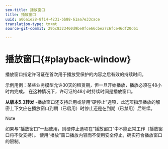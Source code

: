 ```yaml
---
seo-title: 播放窗口
title: 播放窗口
uuid: a06a1e28-8f14-4231-bb88-61aa7e33cace
translation-type: tm+mt
source-git-commit: 29bc8323460d9be0fce66cbea7c6fce46df20d61

---
```



# 播放窗口{#playback-window}

播放窗口指定许可证在首次用于播放受保护的内容之后有效的持续时间。

示例用例：某些业务模型允许30天的租赁期，但一旦开始播放，播放必须在48小时内完成。 在这种情况下，许可证的48小时持续时间是播放窗口。

**从版本5.3转发** -播放窗口还支持启用或禁用“硬停止”选项，此选项指示播放的解密上下文应在播放窗口到期（已启用）时停止还是在到期（已禁用）后继续。

>[!NOTE]
>
>如果与“播放窗口”一起使用，则硬停止选项在“播放窗口”中不能正常工作（播放窗口将不受支持）。 使用“播放”窗口播放内容而不使用安全停止，确实符合播放窗口的限制。

